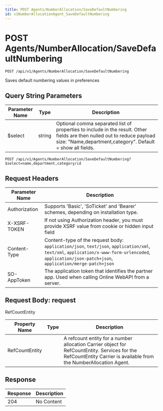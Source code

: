 ```yaml
---
title: POST Agents/NumberAllocation/SaveDefaultNumbering
id: v1NumberAllocationAgent_SaveDefaultNumbering
---
```


# POST Agents/NumberAllocation/SaveDefaultNumbering

```http
POST /api/v1/Agents/NumberAllocation/SaveDefaultNumbering
```

Saves default numbering values in preferences







## Query String Parameters

| Parameter Name | Type |  Description |
|----------------|------|--------------|
| $select | string |  Optional comma separated list of properties to include in the result. Other fields are then nulled out to reduce payload size: "Name,department,category". Default = show all fields. |

```http
POST /api/v1/Agents/NumberAllocation/SaveDefaultNumbering?$select=name,department,category/id
```


## Request Headers

| Parameter Name | Description |
|----------------|-------------|
| Authorization  | Supports 'Basic', 'SoTicket' and 'Bearer' schemes, depending on installation type. |
| X-XSRF-TOKEN   | If not using Authorization header, you must provide XSRF value from cookie or hidden input field |
| Content-Type | Content-type of the request body: `application/json`, `text/json`, `application/xml`, `text/xml`, `application/x-www-form-urlencoded`, `application/json-patch+json`, `application/merge-patch+json` |
| SO-AppToken | The application token that identifies the partner app. Used when calling Online WebAPI from a server. |

## Request Body: request  

RefCountEntity 

| Property Name | Type |  Description |
|----------------|------|--------------|
| RefCountEntity |  | A refcount entity for a number allocation <para /> Carrier object for RefCountEntity. Services for the RefCountEntity Carrier is available from the <see cref="T:SuperOffice.CRM.Services.INumberAllocationAgent">NumberAllocation Agent</see>. |


## Response


| Response | Description |
|----------------|-------------|
| 204 | No Content |
